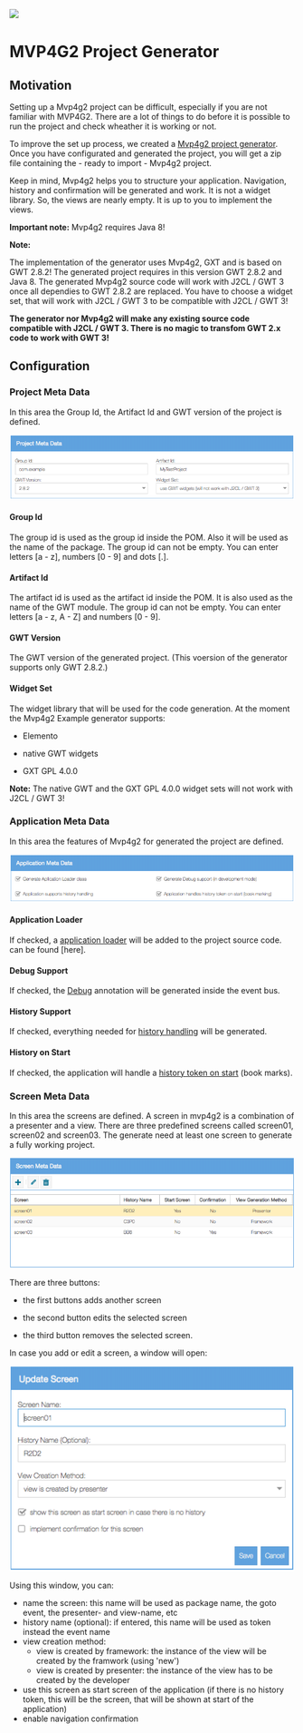 <a title="Gitter" href="https://gitter.im/mvp4g/mvp4g"><img src="https://badges.gitter.im/Join%20Chat.svg"></a>

# MVP4G2 Project Generator

## Motivation

Setting up a Mvp4g2 project can be difficult, especially if you are not familiar with MVP4G2. There are a lot of things
to do before it is possible to run the project and check wheather it is working or not.

To improve the set up process, we created a
[Mvp4g2 project generator](http://www.mvp4g.org/gwt-boot-starter-mvp4g2/GwtBootStarterMvp4g2.html). Once you have configurated and generated the project, you will get a zip file containing the - ready to import - Mvp4g2 project.

Keep in mind, Mvp4g2 helps you to structure your application. Navigation, history and confirmation will be generated and
work. It is not a widget library. So, the views are nearly empty. It is up to you to implement the views.

**Important note:** Mvp4g2 requires Java 8!

**Note:**

The implementation of the generator uses Mvp4g2, GXT and is based on GWT 2.8.2! The generated project requires in this
version GWT 2.8.2 and Java 8. The generated Mvp4g2 source code will work with J2CL / GWT 3 once all dependies to GWT
2.8.2 are replaced. You have to choose a widget set, that will work with J2CL / GWT 3 to be compatible with J2CL / GWT 3!

**The generator nor Mvp4g2 will make any existing source code compatible with J2CL / GWT 3. There is no magic to
transfom GWT 2.x code to work with GWT 3!**

## Configuration

### Project Meta Data

In this area the Group Id, the Artifact Id and GWT version of the project is defined.

![Project Meta Data](https://github.com/mvp4g/gwt-boot-starter-mvp4g2/blob/master/etc/images/ProjectMetaData.png?raw=true)

#### Group Id

The group id is used as the group id inside the POM. Also it will be used as the name of the package. The group id can
not be empty. You can enter letters [a - z], numbers [0 - 9] and dots [.].

#### Artifact Id

The artifact id is used as the artifact id inside the POM. It is also used as the name of the GWT module. The group id
can not be empty. You can enter letters [a - z, A - Z] and numbers [0 - 9].

#### GWT Version

The GWT version of the generated project. (This voersion of the generator supports only GWT 2.8.2.)

#### Widget Set

The widget library that will be used for the code generation.
At the moment the Mvp4g2 Example generator supports:

- Elemento

- native GWT widgets

- GXT GPL 4.0.0

**Note:** The native GWT and the GXT GPL 4.0.0 widget sets will not work with J2CL / GWT 3!

### Application Meta Data

In this area the features of Mvp4g2 for generated the project are defined.

![Project Meta Data](https://github.com/mvp4g/gwt-boot-starter-mvp4g2/blob/master/etc/images/ApplicationMetaData.png?raw=true)

#### Application Loader

If checked, a [application loader](https://github.com/mvp4g/mvp4g2/wiki/02.-Application-Loader) will be added to the project source code.
can be found [here].

#### Debug Support

If checked, the [Debug](https://github.com/mvp4g/mvp4g2/wiki/03.-Defining-an-Event-Bus#logs) annotation will be
generated inside the event bus.

#### History Support

If checked, everything needed for [history handling](https://github.com/mvp4g/mvp4g2/wiki/05.-Browser-History-Support)
will be generated.

#### History on Start

If checked, the application will handle a [history token on start](https://github.com/mvp4g/mvp4g2/wiki/05.-Browser-History-Support#history-on-start) (book marks).

### Screen Meta Data

In this area the screens are defined. A screen in mvp4g2 is a combination of a presenter and a view. There are three
predefined screens called screen01, screen02 and screen03. The generate need at least one screen to generate a fully working project.

![Project Meta Data](https://github.com/mvp4g/gwt-boot-starter-mvp4g2/blob/master/etc/images/ScreenMetaData.png?raw=true)

There are three buttons:

- the first buttons adds another screen

- the second button edits the selected screen

- the third button removes the selected screen.

In case you add or edit a screen, a window will open:

![Add or edit screen data](https://github.com/mvp4g/gwt-boot-starter-mvp4g2/blob/master/etc/images/ScreenWindowMetaData.png?raw=true)

Using this window, you can:

* name the screen: this name will be used as package name, the goto event, the presenter- and view-name, etc
* history name (optional): if entered, this name will be used as token instead the event name
* view creation method:
  * view is created by framework: the instance of the view will be created by the framwork (using 'new')
  * view is created by presenter: the instance of the view has to be created by the developer
* use this screen as start screen of the application (if there is no history token, this will be the screen, that will
  be shown at start of the application)
* enable navigation confirmation
